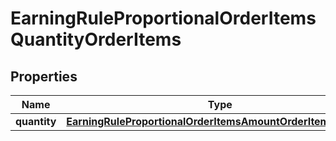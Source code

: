 

# EarningRuleProportionalOrderItemsQuantityOrderItems


## Properties

| Name | Type | Description | Notes |
|------------ | ------------- | ------------- | -------------|
|**quantity** | [**EarningRuleProportionalOrderItemsAmountOrderItemsAmount**](EarningRuleProportionalOrderItemsAmountOrderItemsAmount.md) |  |  |



